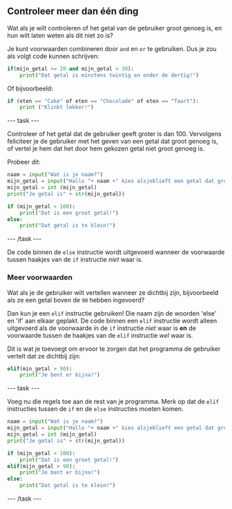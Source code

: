 ## Controleer meer dan één ding

Wat als je wilt controleren of het getal van de gebruiker groot genoeg is, en hun wilt laten weten als dit niet zo is?

Je kunt voorwaarden combineren door `and` en `or` te gebruiken. Dus je zou als volgt code kunnen schrijven:

```python
if(mijn_getal >= 20 and mijn_getal < 30):
    print("Dat getal is minstens twintig en onder de dertig!")
```

Of bijvoorbeeld:

```python
if (eten == "Cake" of eten == "Chocolade" of eten == "Taart"):
    print ("Klinkt lekker!")
```

--- task ---

Controleer of het getal dat de gebruiker geeft groter is dan 100. Vervolgens feliciteer je de gebruiker met het geven van een getal dat groot genoeg is, of vertel je hem dat het door hem gekozen getal niet groot genoeg is.

Probeer dit:

```python
naam = input("Wat is je naam?")
mijn_getal = input("Hallo "+ naam +" kies alsjeblieft een getal dat groter is dan 100")
mijn_getal = int (mijn_getal)
print("Je getal is" + str(mijn_getal))

if (mijn_getal > 100):
    print("Dat is een groot getal!")
else:
    print("Dat getal is te klein!")
```

--- /task ---

De code binnen de `else` instructie wordt uitgevoerd wanneer de voorwaarde tussen haakjes van de `if` instructie _niet_ waar is.

### Meer voorwaarden

Wat als je de gebruiker wilt vertellen wanneer ze dichtbij zijn, bijvoorbeeld als ze een getal boven de `90` hebben ingevoerd?

Dan kun je een `elif` instructie gebruiken! Die naam zijn de woorden 'else' en 'if' aan elkaar geplakt. De code binnen een `elif` instructie wordt alleen uitgevoerd als de voorwaarde in de `if` instructie _niet_ waar is **en** de voorwaarde tussen de haakjes van de `elif` instructie _wel_ waar is.

Dit is wat je toevoegt om ervoor te zorgen dat het programma de gebruiker vertelt dat ze dichtbij zijn:

```python
elif(min_getal > 90):
    print("Je bent er bijna!")
```

--- task ---

Voeg nu die regels toe aan de rest van je programma. Merk op dat de `elif` instructies tussen de `if` en de `else` instructies moeten komen.

```python
naam = input("Wat is je naam?")
mijn_getal = input("Hallo "+ naam +" kies alsjeblieft een getal dat groter is dan 100")
mijn_getal = int (mijn_getal)
print("Je getal is" + str(mijn_getal))

if (mijn_getal > 100):
    print("Dat is een groot getal!")
elif(mijn_getal > 90):
    print("Je bent er bijna!")
else:
    print("Dat getal is te klein!")
```

--- /task ---
